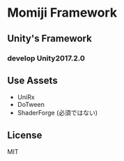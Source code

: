 # Momiji Framework

## Unity's Framework
### develop Unity2017.2.0

## Use Assets
- UniRx
- DoTween
- ShaderForge (必須ではない)

## License
MIT
